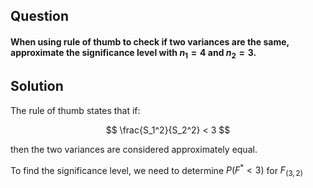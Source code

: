 ## Question
#### When using rule of thumb to check if two variances are the same, approximate the significance level with $n_1 = 4$ and $n_2 = 3$.

## Solution
The rule of thumb states that if:

$$
\frac{S_1^2}{S_2^2} < 3
$$

then the two variances are considered approximately equal.

To find the significance level, we need to determine $P(F^* < 3)$ for $F_{(3,2)}$

